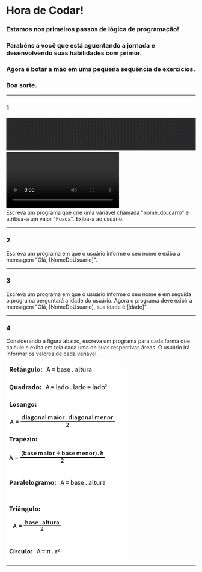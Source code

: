 # Hora de Codar!

### Estamos nos primeiros passos de lógica de programação!

### Parabéns a você que está aguentando a jornada e desenvolvendo suas habilidades com primor. 

### Agora é botar a mão em uma pequena sequência de exercícios. 

### Boa sorte. 

---

### 1
<img src="../Preview/Hora_de_Codar/gif/Horadecodar-1.gif" ></img>
<video src="../Preview/Hora_de_Codar/Horadecodar-1.mp4" controls video = 1400></video>
<br>
 Escreva um programa que crie uma variável chamada "nome_do_carro" e atribua-a um valor "Fusca". Exiba-a ao usuário.


 ---

### 2
Escreva um programa em que o usuário informe o seu nome e exiba a mensagem "Olá, [NomeDoUsuario]".
 
 ---

### 3
Escreva um programa em que o usuário informe o seu nome e em seguida o programa perguntará a idade do usuário. Agora o programa deve exibir a mensagem "Olá, [NomeDoUsuario], sua idade é [idade]".

 ---

### 4
Considerando a figura abaixo, escreva um programa para cada forma que calcule e exiba em tela cada uma de suas respectivas áreas. O usuário irá informar os valores de cada variável.

![calculo](/perguntas/calculo-1.png)

 ---
